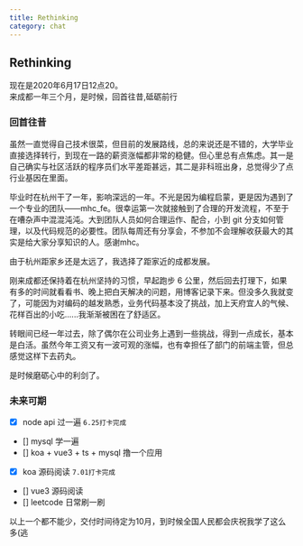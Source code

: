```yaml
---
title: Rethinking
category: chat
---
```


## Rethinking

现在是2020年6月17日12点20。  
来成都一年三个月，是时候，回首往昔,砥砺前行

### 回首往昔

虽然一直觉得自己技术很菜，但目前的发展路线，总的来说还是不错的，大学毕业直接选择转行，到现在一路的薪资涨幅都非常的稳健。但心里总有点焦虑。其一是自己确实与社区活跃的程序员们水平差距甚远，其二是非科班出身，总觉得少了点行业基因在里面。  

毕业时在杭州干了一年，影响深远的一年。不光是因为编程启蒙，更是因为遇到了一个专业的团队——mhc_fe。很幸运第一次就接触到了合理的开发流程，不至于在嘈杂声中混混沌沌。大到团队人员如何合理运作、配合，小到 git 分支如何管理，以及代码规范的必要性。团队每周还有分享会，不参加不会理解收获最大的其实是给大家分享知识的人。感谢mhc。

由于杭州距家乡还是太远了，我选择了距家近的成都发展。

刚来成都还保持着在杭州坚持的习惯，早起跑步 6 公里，然后回去打理下，如果有多的时间就看看书、晚上把白天解决的问题，用博客记录下来。但没多久我就变了，可能因为对编码的越发熟悉，业务代码基本没了挑战，加上天府宜人的气候、花样百出的小吃......我渐渐被困在了舒适区。

转眼间已经一年过去，除了偶尔在公司业务上遇到一些挑战，得到一点成长，基本是白活。虽然今年工资又有一波可观的涨幅，也有幸担任了部门的前端主管，但总感觉这样下去药丸。

是时候磨砺心中的利剑了。

### 未来可期   

- [x] node api 过一遍 `6.25打卡完成`
- [] mysql 学一遍
- [] koa + vue3 + ts + mysql 撸一个应用
- [x] koa 源码阅读 `7.01打卡完成`
- [] vue3 源码阅读  
- [] leetcode 日常刷一刷

以上一个都不能少，交付时间待定为10月，到时候全国人民都会庆祝我学了这么多(逃
